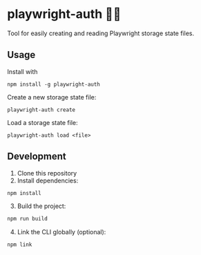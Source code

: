 # playwright-auth 🔐✨

Tool for easily creating and reading Playwright storage state files.

## Usage

Install with

```
npm install -g playwright-auth
```

Create a new storage state file:

```
playwright-auth create
```

Load a storage state file:

```
playwright-auth load <file>
```

## Development

1. Clone this repository
2. Install dependencies:

```bash
npm install
```

3. Build the project:

```bash
npm run build
```

4. Link the CLI globally (optional):

```bash
npm link
```
